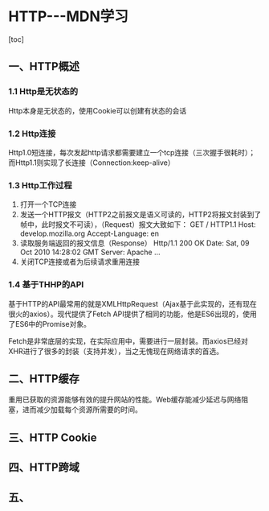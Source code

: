 # HTTP---MDN学习

[toc]

## 一、HTTP概述

### 1.1 Http是无状态的

Http本身是无状态的，使用Cookie可以创建有状态的会话

### 1.2 Http连接

Http1.0短连接，每次发起http请求都需要建立一个tcp连接（三次握手很耗时）；而Http1.1则实现了长连接（Connection:keep-alive）

### 1.3 Http工作过程

1. 打开一个TCP连接
2. 发送一个HTTP报文（HTTP2之前报文是语义可读的，HTTP2将报文封装到了帧中，此时报文不可读），（Request）报文大致如下：
    GET / HTTP1.1
    Host: develop.mozilla.org
    Accept-Language: en
3. 读取服务端返回的报文信息（Response）
Http/1.1 200 OK
Date: Sat, 09 Oct 2010 14:28:02 GMT
Server: Apache
...
4. 关闭TCP连接或者为后续请求重用连接

### 1.4 基于THHP的API

基于HTTP的API最常用的就是XMLHttpRequest（Ajax基于此实现的，还有现在很火的axios）。现代提供了Fetch API提供了相同的功能，他是ES6出现的，使用了ES6中的Promise对象。

Fetch是非常底层的实现，在实际应用中，需要进行一层封装。而axios已经对XHR进行了很多的封装（支持并发），当之无愧现在网络请求的首选。

## 二、HTTP缓存

重用已获取的资源能够有效的提升网站的性能。Web缓存能减少延迟与网络阻塞，进而减少加载每个资源所需要的时间。

## 三、HTTP Cookie

## 四、HTTP跨域

## 五、